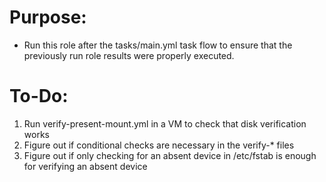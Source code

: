 Purpose:
===========
- Run this role after the tasks/main.yml task flow to ensure that
  the previously run role results were properly executed.

To-Do:
===========
1. Run verify-present-mount.yml in a VM to check that disk verification works
3. Figure out if conditional checks are necessary in the verify-* files
4. Figure out if only checking for an absent device in /etc/fstab is enough
   for verifying an absent device
